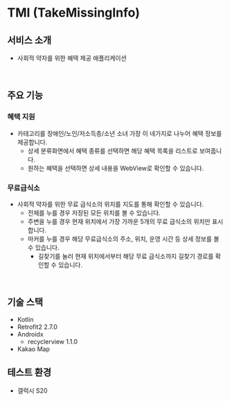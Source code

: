 # TMI (TakeMissingInfo)

## 서비스 소개

- 사회적 약자를 위한 혜택 제공 애플리케이션

</br >

## 주요 기능

### 혜택 지원

- 카테고리를 장애인/노인/저소득층/소년 소녀 가장 이 네가지로 나누어 혜택 정보를 제공합니다. 
  - 상세 분류화면에서 혜택 종류를 선택하면 해당 혜택 목록을 리스트로 보여줍니다. 
  - 원하는 혜택을 선택하면 상세 내용을 WebView로 확인할 수 있습니다.

### 무료급식소

- 사회적 약자를 위한 무료 급식소의 위치를 지도를 통해 확인할 수 있습니다.
  - 전체를 누를 경우 저장된 모든 위치를 볼 수 있습니다.
  - 주변을 누를 경우 현재 위치에서 가장 가까운 5개의 무료 급식소의 위치만 표시합니다.
  - 마커를 누를 경우 해당 무료급식소의 주소, 위치, 운영 시간 등 상세 정보를 볼 수 있습니다.
     - 길찾기를 눌러 현재 위치에서부터 해당 무료 급식소까지 길찾기 경로를 확인할 수 있습니다.

</br >

## 기술 스택

- Kotlin
- Retrofit2 2.7.0
- Androidx
  - recyclerview 1.1.0
- Kakao Map

## 테스트 환경

- 갤럭시 S20
